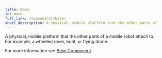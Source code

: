 ```yaml
---
title: Base
id: base
full_link: /components/base/
short_description: A physical, mobile platform that the other parts of a mobile robot attach to.
---
```


A physical, mobile platform that the other parts of a mobile robot attach to.
For example, a wheeled rover, boat, or flying drone.

For more information see [Base Component](/operate/reference/components/base/).
